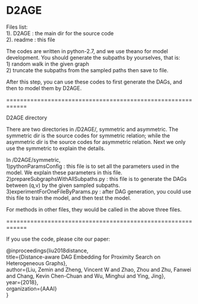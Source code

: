 # D2AGE

Files list:\
	1). D2AGE : the main dir for the source code \
	2). readme : this file

The codes are written in python-2.7, and we use theano for model development. You should generate the subpaths by yourselves, that is: \
	1) random walk in the given graph \
	2) truncate the subpaths from the sampled paths then save to file.

After this step, you can use these codes to first generate the DAGs, and then to model them by D2AGE.

============================================================

D2AGE directory

There are two directories in /D2AGE/, symmetric and asymmetric.
The symmetric dir is the source codes for symmetric relation; while the asymmetric dir is the source codes for asymmetric relation. Next we only use the symmetric to explain the details.

In /D2AGE/symmetric, \
	1)pythonParamsConfig : this file is to set all the parameters used in the model. We explain these parameters in this file. \
	2)prepareSubgraphsWithAllSubpaths.py : this file is to generate the DAGs between (q,v) by the given sampled subpaths. \
	3)experimentForOneFileByParams.py : after DAG generation, you could use this file to train the model, and then test the model.
	
For methods in other files, they would be called in the above three files.

============================================================

If you use the code, please cite our paper:

@inproceedings{liu2018distance, \
  title={Distance-aware DAG Embedding for Proximity Search on Heterogeneous Graphs}, \
  author={Liu, Zemin and Zheng, Vincent W and Zhao, Zhou and Zhu, Fanwei and Chang, Kevin Chen-Chuan and Wu, Minghui and Ying, Jing}, \
  year={2018}, \
  organization={AAAI} \
}

